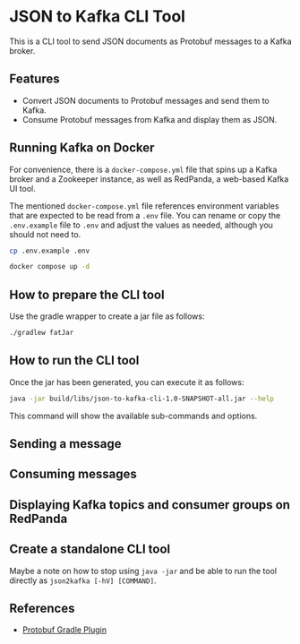 # JSON to Kafka CLI Tool

This is a CLI tool to send JSON documents as Protobuf messages to a Kafka broker.

## Features

- Convert JSON documents to Protobuf messages and send them to Kafka.
- Consume Protobuf messages from Kafka and display them as JSON.

## Running Kafka on Docker

For convenience, there is a `docker-compose.yml` file that spins up a Kafka broker and a Zookeeper instance, as well as RedPanda, a web-based Kafka UI tool.

The mentioned `docker-compose.yml` file references environment variables that are expected to be read from a `.env` file.
You can rename or copy the `.env.example` file to `.env` and adjust the values as needed, although you should not need to.

```bash
cp .env.example .env
```

```bash
docker compose up -d
```

## How to prepare the CLI tool

Use the gradle wrapper to create a jar file as follows:

```bash
./gradlew fatJar
```

## How to run the CLI tool

Once the jar has been generated, you can execute it as follows:

```bash
java -jar build/libs/json-to-kafka-cli-1.0-SNAPSHOT-all.jar --help
```

This command will show the available sub-commands and options.

## Sending a message

## Consuming messages

## Displaying Kafka topics and consumer groups on RedPanda

## Create a standalone CLI tool

Maybe a note on how to stop using `java -jar` and be able to run the tool directly as `json2kafka [-hV] [COMMAND]`.

## References

- [Protobuf Gradle Plugin](https://github.com/google/protobuf-gradle-plugin)

